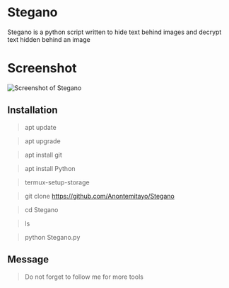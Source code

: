 # Stegano
Stegano is a python script written to hide text behind images and decrypt text hidden behind an image

# Screenshot
![Screenshot of Stegano](https://k.top4top.io/p_21387dhfh0.png)
## Installation

>apt update

>apt upgrade

>apt install git

>apt install Python

>termux-setup-storage

>git clone https://github.com/Anontemitayo/Stegano

>cd Stegano

>ls

>python Stegano.py

## Message 

>Do not forget to follow me for more tools 
